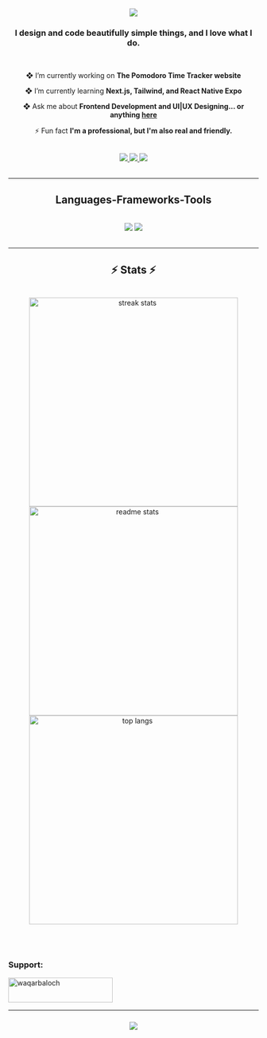 
<h3 align="center">
    <img src="https://readme-typing-svg.herokuapp.com/?font=Inter&size=40&weight=900&center=true&vCenter=true&width=600&height=70&duration=4500&lines=Hi+There!+;+I'm+Waqar+Baloch!+;+A+Frontend+Developer!+;+And+UI+UX+Designer!" />
</h3>

<h3 align="center">I design and code beautifully simple things, and I love what I do.</h3>


<br/>

<div align="center">
 
 ❖ I’m currently working on **The Pomodoro Time Tracker website**
 
 ❖ I’m currently learning **Next.js, Tailwind, and React Native Expo**

 ❖ Ask me about **Frontend Development and UI|UX Designing... or anything [here](https://waqarbugti.netlify.app)**

 ⚡ Fun fact **I'm a professional, but I'm also real and friendly.**
 
 </div>
 <br/>
 
<div align="center"> 
  <a href="mailto:wbugti125@gmail.com">
    <img src="https://img.shields.io/badge/Gmail-333333?style=for-the-badge&logo=maildotru&logoColor=red" />
  </a>
  <a href="https://linkedin.com/in/waqarbugti" target="_blank">
    <img src="https://img.shields.io/badge/LinkedIn-333333?style=for-the-badge&logo=linkedin&logoColor=red&font=Kalam" target="_blank" />
  </a>
  <a href="https://waqarbugti.netlify.app" target="_blank">
     <img src="https://img.shields.io/badge/Portfolio-333333?style=for-the-badge&logo=internetcomputer&logoColor=red" target="_blank" /> <!-- safari, google-chrome are other good icon options -->
  </a>
</div>
<br/>

 <hr/>
 
<h2 align="center">Languages-Frameworks-Tools</h2>
<br/>
<div align="center">
    <img src="https://skillicons.dev/icons?i=react,bootstrap,html,css,vscode,github,figma,tailwind,git" />
    <img src="https://skillicons.dev/icons?i=nodejs,python,javascript,express,mongodb,nextjs," /><br>
</div>

<br/>
<hr/>

<div align=center>
    <h2 align="center">⚡ Stats ⚡</h2>
<br>
    
  <img width=420 src="https://streak-stats.demolab.com/?user=waqar-s&count_private=true&theme=react&border_radius=10" alt="streak stats"/>
  <img width=420 src="https://github-readme-stats-salesp07.vercel.app/api?username=waqar-s&count_private=true&show_icons=true&theme=react&rank_icon=github&border_radius=10" alt="readme stats" />
  <br/>
  <img width=420 align="center" src="https://github-readme-stats-salesp07.vercel.app/api/top-langs/?username=waqar-s&langs_count=8&layout=compact&theme=react&border_radius=10&size_weight=0.5&count_weight=0.5&exclude_repo=github-readme-stats" alt="top langs" />
</div>


<br/><br/>


<h3 align="left">Support:</h3>
<p><a href="https://www.buymeacoffee.com/waqarbaloch"> <img align="left" src="https://cdn.buymeacoffee.com/buttons/v2/default-yellow.png" height="50" width="210" alt="waqarbaloch" /></a></p><br><br>

<br/>
<hr/>

<h3 align="center">
    <img src="https://readme-typing-svg.herokuapp.com/?font=Inter&weight=800&size=25&center=true&vCenter=true&width=500&height=70&duration=4000&lines=Thanks+for+visiting!+✌️;+Shoot+me+a+message+on+Linkedin!;I'm+always+down+to+collab+:)">
</h3>                





